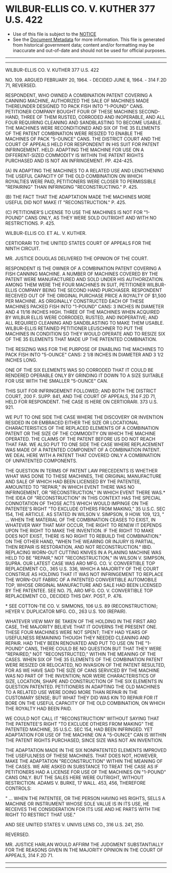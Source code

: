 ---
---

# WILBUR-ELLIS CO. V. KUTHER 377 U.S. 422

* Use of this file is subject to the [NOTICE](https://github.com/publicdocs/notice/blob/master/NOTICE)
* See the [Document Metadata](../../../) for more information.
  This file is generated from historical government data; content and/or formatting may be inaccurate and out-of-date and should not be used for official purposes.

----------
----------

WILBUR-ELLIS CO. V. KUTHER 377 U.S. 422

NO. 109.  ARGUED FEBRUARY 20, 1964.  - DECIDED JUNE 8, 1964.  - 314 F.2D 71, REVERSED.

RESPONDENT, WHO OWNED A COMBINATION PATENT COVERING A CANNING MACHINE, AUTHORIZED THE SALE OF MACHINES MADE THEREUNDER DESIGNED TO PACK FISH INTO "1-POUND" CANS.  PETITIONER COMPANY BOUGHT FOUR OF THESE MACHINES SECOND-HAND, THREE OF THEM RUSTED, CORRODED AND INOPERABLE, AND ALL FOUR REQUIRING CLEANING AND SANDBLASTING TO BECOME USABLE.  THE MACHINES WERE RECONDITIONED AND SIX OF THE 35 ELEMENTS OF THE PATENT COMBINATION WERE RESIZED TO ENABLE THE MACHINES OF PACK "5-OUNCE" CANS.  THE DISTRICT COURT AND THE COURT OF APPEALS HELD FOR RESPONDENT IN HIS SUIT FOR PATENT INFRINGEMENT.  HELD:  ADAPTING THE MACHINE FOR USE ON A DIFFERENT-SIZED COMMODITY IS WITHIN THE PATENT RIGHTS PURCHASED AND IS NOT AN INFRINGEMENT.  PP. 424-425.

(A)  IN ADAPTING THE MACHINES TO A RELATED USE AND LENGTHENING THE USEFUL CAPACITY OF THE OLD COMBINATION ON WHICH ROYALTIES WERE PAID, PETITIONERS WERE CLOSER TO PERMISSIBLE "REPAIRING" THAN INFRINGING "RECONSTRUCTING."  P. 425.

(B)  THE FACT THAT THE ADAPTATION MADE THE MACHINES MORE USEFUL DID NOT MAKE IT "RECONSTRUCTION."  P. 425.

(C) PETITIONER'S LICENSE TO USE THE MACHINES IS NOT FOR "1-POUND" CANS ONLY, AS THEY WERE SOLD OUTRIGHT AND WITH NO RESTRICTIONS.  P. 425.

WILBUR-ELLIS CO. ET AL. V. KUTHER.

CERTIORARI TO THE UNITED STATES COURT OF APPEALS FOR THE NINTH CIRCUIT.

MR. JUSTICE DOUGLAS DELIVERED THE OPINION OF THE COURT.

RESPONDENT IS THE OWNER OF A COMBINATION PATENT COVERING A FISH CANNING MACHINE.  A NUMBER OF MACHINES COVERED BY THE PATENT WERE MANUFACTURED AND SOLD UNDER HIS AUTHORIZATION.  AMONG THEM WERE THE FOUR MACHINES IN SUIT, PETITIONER WILBUR-ELLIS COMPANY BEING THE SECOND HAND PURCHASER.  RESPONDENT RECEIVED OUT OF THE ORIGINAL PURCHASE PRICE A ROYALTY OF $1,500 PER MACHINE.  AS ORIGINALLY CONSTRUCTED EACH OF THESE MACHINES PACKED FISH INTO "1-POUND" CANS: 3 INCHES IN DIAMETER AND 4 11/16 INCHES HIGH.  THREE OF THE MACHINES WHEN ACQUIRED BY WILBUR ELLIS WERE CORRODED, RUSTED, AND INOPERATIVE; AND ALL REQUIRED CLEANING AND SANDBLASTING TO MAKE THEM USABLE.  WILBUR-ELLIS RETAINED PETITIONER LEUSCHNER TO PUT THE MACHINES IN CONDITION SO THEY WOULD OPERATE AND TO RESIZE SIX OF THE 35 ELEMENTS THAT MADE UP THE PATENTED COMBINATION.

THE RESIZING WAS FOR THE PURPOSE OF ENABLING THE MACHINES TO PACK FISH INTO "5-OUNCE" CANS: 2 1/8 INCHES IN DIAMETER AND 3 1/2 INCHES LONG.

ONE OF THE SIX ELEMENTS WAS SO CORRODED THAT IT COULD BE RENDERED OPERABLE ONLY BY GRINDING IT DOWN TO A SIZE SUITABLE FOR USE WITH THE SMALLER "5-OUNCE" CAN.

THIS SUIT FOR INFRINGEMENT FOLLOWED; AND BOTH THE DISTRICT COURT, 200 F. SUPP. 841, AND THE COURT OF APPEALS, 314 F.2D 71, HELD FOR RESPONDENT.  THE CASE IS HERE ON CERTIORARI.  373 U.S. 921.

WE PUT TO ONE SIDE THE CASE WHERE THE DISCOVERY OR INVENTION RESIDED IN OR EMBRACED EITHER THE SIZE OR LOCATIONAL CHARACTERISTICS OF THE REPLACED ELEMENTS OF A COMBINATION PATENT OR THE SIZE OF THE COMMODITY ON WHICH THE MACHINE OPERATED.  THE CLAIMS OF THE PATENT BEFORE US DO NOT REACH THAT FAR.  WE ALSO PUT TO ONE SIDE THE CASE WHERE REPLACEMENT WAS MADE OF A PATENTED COMPONENT OF A COMBINATION PATENT.  WE DEAL HERE WITH A PATENT THAT COVERED ONLY A COMBINATION OF UNPATENTED COMPONENTS.

THE QUESTION IN TERMS OF PATENT LAW PRECEDENTS IS WHETHER WHAT WAS DONE TO THESE MACHINES, THE ORIGINAL MANUFACTURE AND SALE OF WHICH HAD BEEN LICENSED BY THE PATENTEE, AMOUNTED TO "REPAIR," IN WHICH EVENT THERE WAS NO INFRINGEMENT, OR "RECONSTRUCTION," IN WHICH EVENT THERE WAS.\*  THE IDEA OF "RECONSTRUCTION" IN THIS CONTEXT HAS THE SPECIAL CONNOTATION OF THOSE ACTS WHICH WOULD IMPINGE ON THE PATENTEE'S RIGHT "TO EXCLUDE OTHERS FROM MAKING," 35 U.S.C.  SEC 154, THE ARTICLE.  AS STATED IN WILSON V. SIMPSON, 9 HOW.  109, 123, "  ...  WHEN THE MATERIAL OF THE COMBINATION CEASES TO EXIST, IN WHATEVER WAY THAT MAY OCCUR, THE RIGHT TO RENEW IT DEPENDS UPON THE RIGHT TO MAKE THE INVENTION.  IF THE RIGHT TO MAKE DOES NOT EXIST, THERE IS NO RIGHT TO REBUILD THE COMBINATION."  ON THE OTHER HAND, "WHEN THE WEARING OR INJURY IS PARTIAL, THEN REPAIR IS RESTORATION, AND NOT RECONSTRUCTION."  IBID. REPLACING WORN-OUT CUTTING KNIVES IN A PLANING MACHINE WAS HELD TO BE "REPAIR," NOT "RECONSTRUCTION," IN WILSON V. SIMPSON, SUPRA.  OUR LATEST CASE WAS ARO MFG. CO. V. CONVERTIBLE TOP REPLACEMENT CO., 365 U.S. 336, WHICH A MAJORITY OF THE COURT CONSTRUE AS HOLDING THAT IT WAS NOT INFRINGEMENT TO REPLACE THE WORN-OUT FABRIC OF A PATENTED CONVERTIBLE AUTOMOBILE TOP, WHOSE ORIGINAL MANUFACTURE AND SALE HAD BEEN LICENSED BY THE PATENTEE.  SEE NO. 75, ARO MFG. CO. V. CONVERTIBLE TOP REPLACEMENT CO., DECIDED THIS DAY.  POST, P. 476.

\* SEE COTTON-TIE CO. V. SIMMONS, 106 U.S. 89 (RECONSTRUCTION); HEYER V. DUPLICATOR MFG. CO., 263 U.S. 100 (REPAIR).

WHATEVER VIEW MAY BE TAKEN OF THE HOLDING IN THE FIRST ARO CASE, THE MAJORITY BELIEVE THAT IT GOVERNS THE PRESENT ONE.  THESE FOUR MACHINES WERE NOT SPENT; THEY HAD YEARS OF USEFULNESS REMAINING THOUGH THEY NEEDED CLEANING AND REPAIR.  HAD THEY BEEN RENOVATED AND PUT TO USE ON THE "1-POUND" CANS, THERE COULD BE NO QUESTION BUT THAT THEY WERE "REPAIRED," NOT "RECONSTRUCTED," WITHIN THE MEANING OF THE CASES.  WHEN SIX OF THE 35 ELEMENTS OF THE COMBINATION PATENT WERE RESIZED OR RELOCATED, NO INVASION OF THE PATENT RESULTED, FOR AS WE HAVE SAID THE SIZE OF CANS SERVICED BY THE MACHINE WAS NO PART OF THE INVENTION; NOR WERE CHARACTERISTICS OF SIZE, LOCATION, SHAPE AND CONSTRUCTION OF THE SIX ELEMENTS IN QUESTION PATENTED.  PETITIONERS IN ADAPTING THE OLD MACHINES TO A RELATED USE WERE DOING MORE THAN REPAIR IN THE CUSTOMARY SENSE; BUT WHAT THEY DID WAS KIN TO REPAIR FOR IT BORE ON THE USEFUL CAPACITY OF THE OLD COMBINATION, ON WHICH THE ROYALTY HAD BEEN PAID.

WE COULD NOT CALL IT "RECONSTRUCTION" WITHOUT SAYING THAT THE PATENTEE'S RIGHT "TO EXCLUDE OTHERS FROM MAKING" THE PATENTED MACHINE, 35 U.S.C. SEC 154, HAD BEEN INFRINGED.  YET ADAPTATION FOR USE OF THE MACHINE ON A "5-OUNCE" CAN IS WITHIN THE PATENT RIGHTS PURCHASED, SINCE SIZE WAS NOT AN INVENTION.

THE ADAPTATION MADE IN THE SIX NONPATENTED ELEMENTS IMPROVED THE USEFULNESS OF THESE MACHINES.  THAT DOES NOT, HOWEVER, MAKE THE ADAPTATION "RECONSTRUCTION" WITHIN THE MEANING OF THE CASES.  WE ARE ASKED IN SUBSTANCE TO TREAT THE CASE AS IF PETITIONERS HAD A LICENSE FOR USE OF THE MACHINES ON "1-POUND" CANS ONLY.  BUT THE SALES HERE WERE OUTRIGHT, WITHOUT RESTRICTION.  ADAMS V. BURKE, 17 WALL.  453, 456, THEREFORE CONTROLS:

"  ...  WHEN THE PATENTEE, OR THE PERSON HAVING HIS RIGHTS, SELLS A MACHINE OR INSTRUMENT WHOSE SOLE VALUE IS IN ITS USE, HE RECEIVES THE CONSIDERATION FOR ITS USE AND HE PARTS WITH THE RIGHT TO RESTRICT THAT USE."

AND SEE UNITED STATES V. UNIVIS LENS CO., 316 U.S. 241, 250.

REVERSED.

MR. JUSTICE HARLAN WOULD AFFIRM THE JUDGMENT SUBSTANTIALLY FOR THE REASONS GIVEN IN THE MAJORITY OPINION IN THE COURT OF APPEALS, 314 F.2D 71.


----------
----------

